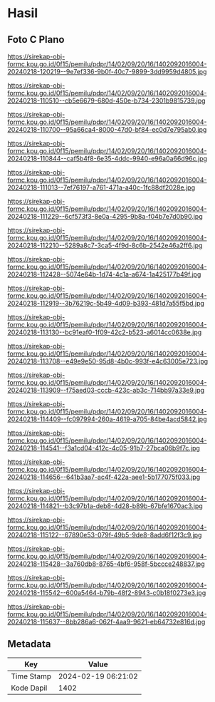 # Hasil

## Foto C Plano

https://sirekap-obj-formc.kpu.go.id/0f15/pemilu/pdpr/14/02/09/20/16/1402092016004-20240218-120219--9e7ef336-9b0f-40c7-9899-3dd9959d4805.jpg

https://sirekap-obj-formc.kpu.go.id/0f15/pemilu/pdpr/14/02/09/20/16/1402092016004-20240218-110510--cb5e6679-680d-450e-b734-2301b9815739.jpg

https://sirekap-obj-formc.kpu.go.id/0f15/pemilu/pdpr/14/02/09/20/16/1402092016004-20240218-110700--95a66ca4-8000-47d0-bf84-ec0d7e795ab0.jpg

https://sirekap-obj-formc.kpu.go.id/0f15/pemilu/pdpr/14/02/09/20/16/1402092016004-20240218-110844--caf5b4f8-6e35-4ddc-9940-e96a0a66d96c.jpg

https://sirekap-obj-formc.kpu.go.id/0f15/pemilu/pdpr/14/02/09/20/16/1402092016004-20240218-111013--7ef76197-a761-471a-a40c-1fc88df2028e.jpg

https://sirekap-obj-formc.kpu.go.id/0f15/pemilu/pdpr/14/02/09/20/16/1402092016004-20240218-111229--6cf573f3-8e0a-4295-9b8a-f04b7e7d0b90.jpg

https://sirekap-obj-formc.kpu.go.id/0f15/pemilu/pdpr/14/02/09/20/16/1402092016004-20240218-112210--5289a8c7-3ca5-4f9d-8c6b-2542e46a2ff6.jpg

https://sirekap-obj-formc.kpu.go.id/0f15/pemilu/pdpr/14/02/09/20/16/1402092016004-20240218-112428--5074e64b-1d74-4c1a-a674-1a425177b49f.jpg

https://sirekap-obj-formc.kpu.go.id/0f15/pemilu/pdpr/14/02/09/20/16/1402092016004-20240218-112919--3b76219c-5b49-4d09-b393-481d7a55f5bd.jpg

https://sirekap-obj-formc.kpu.go.id/0f15/pemilu/pdpr/14/02/09/20/16/1402092016004-20240218-113130--bc91eaf0-1f09-42c2-b523-a6014cc0638e.jpg

https://sirekap-obj-formc.kpu.go.id/0f15/pemilu/pdpr/14/02/09/20/16/1402092016004-20240218-113708--e49e9e50-95d8-4b0c-993f-e4c63005e723.jpg

https://sirekap-obj-formc.kpu.go.id/0f15/pemilu/pdpr/14/02/09/20/16/1402092016004-20240218-113909--f75aed03-cccb-423c-ab3c-714bb97a33e9.jpg

https://sirekap-obj-formc.kpu.go.id/0f15/pemilu/pdpr/14/02/09/20/16/1402092016004-20240218-114409--fc097994-260a-4619-a705-84be4acd5842.jpg

https://sirekap-obj-formc.kpu.go.id/0f15/pemilu/pdpr/14/02/09/20/16/1402092016004-20240218-114541--f3a1cd04-412c-4c05-91b7-27bca06b9f7c.jpg

https://sirekap-obj-formc.kpu.go.id/0f15/pemilu/pdpr/14/02/09/20/16/1402092016004-20240218-114656--641b3aa7-ac4f-422a-aee1-5b177075f033.jpg

https://sirekap-obj-formc.kpu.go.id/0f15/pemilu/pdpr/14/02/09/20/16/1402092016004-20240218-114821--b3c97b1a-deb8-4d28-b89b-67bfe1670ac3.jpg

https://sirekap-obj-formc.kpu.go.id/0f15/pemilu/pdpr/14/02/09/20/16/1402092016004-20240218-115122--67890e53-079f-49b5-9de8-8add6f12f3c9.jpg

https://sirekap-obj-formc.kpu.go.id/0f15/pemilu/pdpr/14/02/09/20/16/1402092016004-20240218-115428--3a760db8-8765-4bf6-958f-5bccce248837.jpg

https://sirekap-obj-formc.kpu.go.id/0f15/pemilu/pdpr/14/02/09/20/16/1402092016004-20240218-115542--600a5464-b79b-48f2-8943-c0b18f0273e3.jpg

https://sirekap-obj-formc.kpu.go.id/0f15/pemilu/pdpr/14/02/09/20/16/1402092016004-20240218-115637--8bb286a6-062f-4aa9-9621-eb64732e816d.jpg


## Metadata

| Key        | Value               |
| ---------- | ------------------- |
| Time Stamp | 2024-02-19 06:21:02 |
| Kode Dapil | 1402                |



